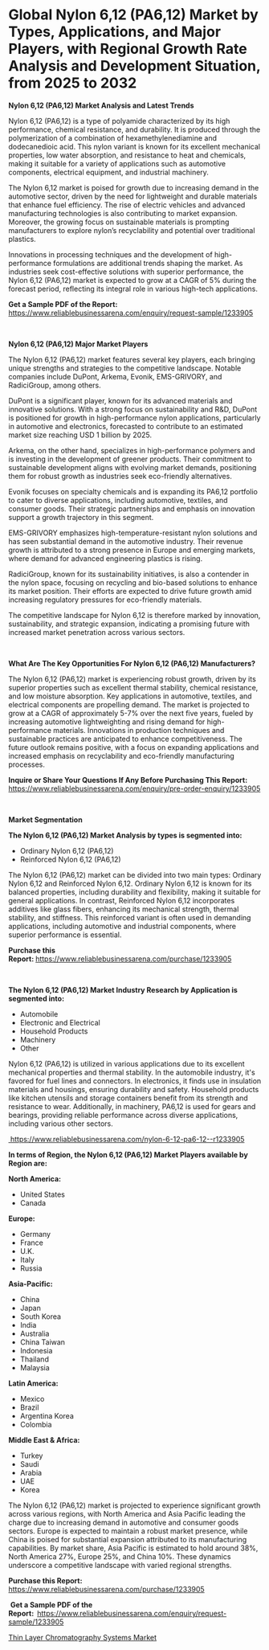 <p><h1>Global Nylon 6,12 (PA6,12) Market by Types, Applications, and Major Players, with Regional Growth Rate Analysis and Development Situation, from 2025 to 2032</h1></p><p><strong>Nylon 6,12 (PA6,12) Market Analysis and Latest Trends</strong></p>
<p><p>Nylon 6,12 (PA6,12) is a type of polyamide characterized by its high performance, chemical resistance, and durability. It is produced through the polymerization of a combination of hexamethylenediamine and dodecanedioic acid. This nylon variant is known for its excellent mechanical properties, low water absorption, and resistance to heat and chemicals, making it suitable for a variety of applications such as automotive components, electrical equipment, and industrial machinery.</p><p>The Nylon 6,12 market is poised for growth due to increasing demand in the automotive sector, driven by the need for lightweight and durable materials that enhance fuel efficiency. The rise of electric vehicles and advanced manufacturing technologies is also contributing to market expansion. Moreover, the growing focus on sustainable materials is prompting manufacturers to explore nylon’s recyclability and potential over traditional plastics.</p><p>Innovations in processing techniques and the development of high-performance formulations are additional trends shaping the market. As industries seek cost-effective solutions with superior performance, the Nylon 6,12 (PA6,12) market is expected to grow at a CAGR of 5% during the forecast period, reflecting its integral role in various high-tech applications.</p></p>
<p><strong>Get a Sample PDF of the Report:&nbsp;</strong> <a href="https://www.reliablebusinessarena.com/enquiry/request-sample/1233905?utm_campaign=3294&utm_medium=2&utm_source=Github&utm_content=ia&utm_term=25032025&utm_id=nylon-612-pa612">https://www.reliablebusinessarena.com/enquiry/request-sample/1233905</a></p>
<p>&nbsp;</p>
<p><strong>Nylon 6,12 (PA6,12) Major Market Players</strong></p>
<p><p>The Nylon 6,12 (PA6,12) market features several key players, each bringing unique strengths and strategies to the competitive landscape. Notable companies include DuPont, Arkema, Evonik, EMS-GRIVORY, and RadiciGroup, among others.</p><p>DuPont is a significant player, known for its advanced materials and innovative solutions. With a strong focus on sustainability and R&D, DuPont is positioned for growth in high-performance nylon applications, particularly in automotive and electronics, forecasted to contribute to an estimated market size reaching USD 1 billion by 2025.</p><p>Arkema, on the other hand, specializes in high-performance polymers and is investing in the development of greener products. Their commitment to sustainable development aligns with evolving market demands, positioning them for robust growth as industries seek eco-friendly alternatives.</p><p>Evonik focuses on specialty chemicals and is expanding its PA6,12 portfolio to cater to diverse applications, including automotive, textiles, and consumer goods. Their strategic partnerships and emphasis on innovation support a growth trajectory in this segment.</p><p>EMS-GRIVORY emphasizes high-temperature-resistant nylon solutions and has seen substantial demand in the automotive industry. Their revenue growth is attributed to a strong presence in Europe and emerging markets, where demand for advanced engineering plastics is rising.</p><p>RadiciGroup, known for its sustainability initiatives, is also a contender in the nylon space, focusing on recycling and bio-based solutions to enhance its market position. Their efforts are expected to drive future growth amid increasing regulatory pressures for eco-friendly materials.</p><p>The competitive landscape for Nylon 6,12 is therefore marked by innovation, sustainability, and strategic expansion, indicating a promising future with increased market penetration across various sectors.</p></p>
<p>&nbsp;</p>
<p><strong>What Are The Key Opportunities For Nylon 6,12 (PA6,12) Manufacturers?</strong></p>
<p><p>The Nylon 6,12 (PA6,12) market is experiencing robust growth, driven by its superior properties such as excellent thermal stability, chemical resistance, and low moisture absorption. Key applications in automotive, textiles, and electrical components are propelling demand. The market is projected to grow at a CAGR of approximately 5-7% over the next five years, fueled by increasing automotive lightweighting and rising demand for high-performance materials. Innovations in production techniques and sustainable practices are anticipated to enhance competitiveness. The future outlook remains positive, with a focus on expanding applications and increased emphasis on recyclability and eco-friendly manufacturing processes.</p></p>
<p><strong>Inquire or Share Your Questions If Any Before Purchasing This Report:</strong> <a href="https://www.reliablebusinessarena.com/enquiry/pre-order-enquiry/1233905?utm_campaign=3294&utm_medium=2&utm_source=Github&utm_content=ia&utm_term=25032025&utm_id=nylon-612-pa612">https://www.reliablebusinessarena.com/enquiry/pre-order-enquiry/1233905</a></p>
<p>&nbsp;</p>
<p><strong>Market Segmentation</strong></p>
<p><strong>The Nylon 6,12 (PA6,12) Market Analysis by types is segmented into:</strong></p>
<p><ul><li>Ordinary Nylon 6,12 (PA6,12)</li><li>Reinforced Nylon 6,12 (PA6,12)</li></ul></p>
<p><p>The Nylon 6,12 (PA6,12) market can be divided into two main types: Ordinary Nylon 6,12 and Reinforced Nylon 6,12. Ordinary Nylon 6,12 is known for its balanced properties, including durability and flexibility, making it suitable for general applications. In contrast, Reinforced Nylon 6,12 incorporates additives like glass fibers, enhancing its mechanical strength, thermal stability, and stiffness. This reinforced variant is often used in demanding applications, including automotive and industrial components, where superior performance is essential.</p></p>
<p><strong>Purchase this Report:&nbsp;</strong><a href="https://www.reliablebusinessarena.com/purchase/1233905?utm_campaign=3294&utm_medium=2&utm_source=Github&utm_content=ia&utm_term=25032025&utm_id=nylon-612-pa612">https://www.reliablebusinessarena.com/purchase/1233905</a></p>
<p>&nbsp;</p>
<p><strong>The Nylon 6,12 (PA6,12) Market Industry Research by Application is segmented into:</strong></p>
<p><ul><li>Automobile</li><li>Electronic and Electrical</li><li>Household Products</li><li>Machinery</li><li>Other</li></ul></p>
<p><p>Nylon 6,12 (PA6,12) is utilized in various applications due to its excellent mechanical properties and thermal stability. In the automobile industry, it's favored for fuel lines and connectors. In electronics, it finds use in insulation materials and housings, ensuring durability and safety. Household products like kitchen utensils and storage containers benefit from its strength and resistance to wear. Additionally, in machinery, PA6,12 is used for gears and bearings, providing reliable performance across diverse applications, including various other sectors.</p></p>
<p><a href="https://www.reliablebusinessarena.com/nylon-6-12-pa6-12--r1233905?utm_campaign=3294&utm_medium=2&utm_source=Github&utm_content=ia&utm_term=25032025&utm_id=nylon-612-pa612">&nbsp;https://www.reliablebusinessarena.com/nylon-6-12-pa6-12--r1233905</a></p>
<p><strong>In terms of Region, the Nylon 6,12 (PA6,12) Market Players available by Region are:</strong></p>
<p>
    <p> <strong> North America: </strong>
        <ul>
            <li>United States</li>
            <li>Canada</li>
        </ul>
        </p> 
    <p> <strong> Europe: </strong>
        <ul>
            <li>Germany</li>
            <li>France</li>
            <li>U.K.</li>
            <li>Italy</li>
            <li>Russia</li>
        </ul>
        </p> 
    <p> <strong> Asia-Pacific: </strong>
        <ul>
            <li>China</li>
            <li>Japan</li>
            <li>South Korea</li>
            <li>India</li>
            <li>Australia</li>
            <li>China Taiwan</li>
            <li>Indonesia</li>
            <li>Thailand</li>
            <li>Malaysia</li>
        </ul>
        </p> 
    <p> <strong> Latin America: </strong>
        <ul>
            <li>Mexico</li>
            <li>Brazil</li>
            <li>Argentina Korea</li>
            <li>Colombia</li>
        </ul>
        </p> 
    <p> <strong> Middle East & Africa: </strong>
        <ul>
            <li>Turkey</li>
            <li>Saudi</li>
            <li>Arabia</li>
            <li>UAE</li>
            <li>Korea</li>
        </ul>
    </p>
    </p>
<p><p>The Nylon 6,12 (PA6,12) market is projected to experience significant growth across various regions, with North America and Asia Pacific leading the charge due to increasing demand in automotive and consumer goods sectors. Europe is expected to maintain a robust market presence, while China is poised for substantial expansion attributed to its manufacturing capabilities. By market share, Asia Pacific is estimated to hold around 38%, North America 27%, Europe 25%, and China 10%. These dynamics underscore a competitive landscape with varied regional strengths.</p></p>
<p><strong>Purchase this Report: </strong><a href="https://www.reliablebusinessarena.com/purchase/1233905?utm_campaign=3294&utm_medium=2&utm_source=Github&utm_content=ia&utm_term=25032025&utm_id=nylon-612-pa612">https://www.reliablebusinessarena.com/purchase/1233905</a></p>
<p>&nbsp;<strong>Get a Sample PDF of the Report:&nbsp;&nbsp;</strong><a href="https://www.reliablebusinessarena.com/enquiry/request-sample/1233905?utm_campaign=3294&utm_medium=2&utm_source=Github&utm_content=ia&utm_term=25032025&utm_id=nylon-612-pa612">https://www.reliablebusinessarena.com/enquiry/request-sample/1233905</a></p>
<p><strong></strong></p>
<p><p><a href="https://github.com/shamstirroc7/Market-Research-Report-List-1/blob/main/thin-layer-chromatography-systems-market.md?utm_campaign=3294&utm_medium=2&utm_source=Github&utm_content=ia&utm_term=25032025&utm_id=nylon-612-pa612">Thin Layer Chromatography Systems Market</a></p></p>